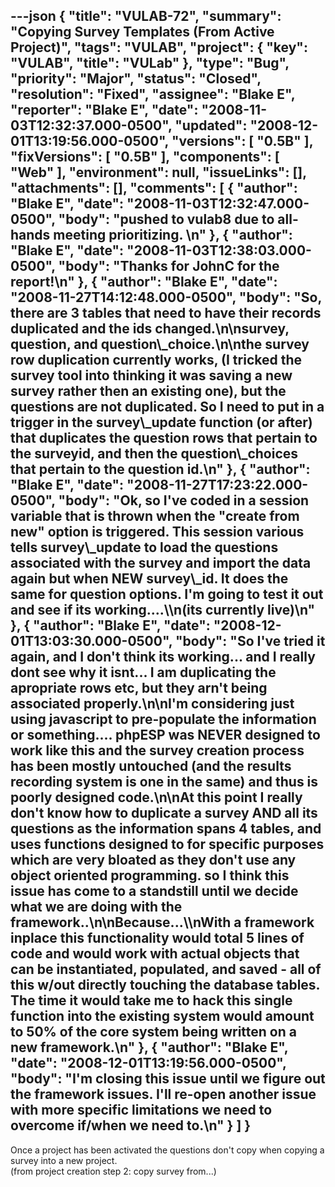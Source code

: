 ---json
{
  "title": "VULAB-72",
  "summary": "Copying Survey Templates (From Active Project)",
  "tags": "VULAB",
  "project": {
    "key": "VULAB",
    "title": "VULab"
  },
  "type": "Bug",
  "priority": "Major",
  "status": "Closed",
  "resolution": "Fixed",
  "assignee": "Blake E",
  "reporter": "Blake E",
  "date": "2008-11-03T12:32:37.000-0500",
  "updated": "2008-12-01T13:19:56.000-0500",
  "versions": [
    "0.5B"
  ],
  "fixVersions": [
    "0.5B"
  ],
  "components": [
    "Web"
  ],
  "environment": null,
  "issueLinks": [],
  "attachments": [],
  "comments": [
    {
      "author": "Blake E",
      "date": "2008-11-03T12:32:47.000-0500",
      "body": "pushed to vulab8 due to all-hands meeting prioritizing.&#x20;\n"
    },
    {
      "author": "Blake E",
      "date": "2008-11-03T12:38:03.000-0500",
      "body": "Thanks for JohnC for the report!\n"
    },
    {
      "author": "Blake E",
      "date": "2008-11-27T14:12:48.000-0500",
      "body": "So, there are 3 tables that need to have their records duplicated and the ids changed.\n\nsurvey, question, and question\\_choice.\n\nthe survey row duplication currently works, (I tricked the survey tool into thinking it was saving a new survey rather then an existing one), but the questions are not duplicated. So I need to put in a trigger in the survey\\_update function (or after) that duplicates the question rows that pertain to the surveyid, and then the question\\_choices that pertain to the question id.\n"
    },
    {
      "author": "Blake E",
      "date": "2008-11-27T17:23:22.000-0500",
      "body": "Ok, so I've coded in a session variable that is thrown when the \"create from new\" option is triggered. This session various tells survey\\_update to load the questions associated with the survey and import the data again but when NEW survey\\_id. It does the same for question options. I'm going to test it out and see if its working....\\\n(its currently live)\n"
    },
    {
      "author": "Blake E",
      "date": "2008-12-01T13:03:30.000-0500",
      "body": "So I've tried it again, and I don't think its working... and I really dont see why it isnt... I am duplicating the apropriate rows etc, but they arn't being associated properly.\n\nI'm considering just using javascript to pre-populate the information or something.... phpESP was NEVER designed to work like this and the survey creation process has been mostly untouched (and the results recording system is one in the same) and thus is poorly designed code.\n\nAt this point I really don't know how to duplicate a survey AND all its questions as the information spans 4 tables, and uses functions designed to for specific purposes which are very bloated as they don't use any object oriented programming. so I think this issue has come to a standstill until we decide what we are doing with the framework..\n\nBecause...\\\nWith a framework inplace this functionality would total 5 lines of code and would work with actual objects that can be instantiated, populated, and saved - all of this w/out directly touching the database tables. The time it would take me to hack this single function into the existing system would amount to 50% of the core system being written on a new framework.\n"
    },
    {
      "author": "Blake E",
      "date": "2008-12-01T13:19:56.000-0500",
      "body": "I'm closing this issue until we figure out the framework issues. I'll re-open another issue with more specific limitations we need to overcome if/when we need to.\n"
    }
  ]
}
---
Once a project has been activated the questions don't copy when copying a survey into a new project.\
(from project creation step 2: copy survey from...)

        